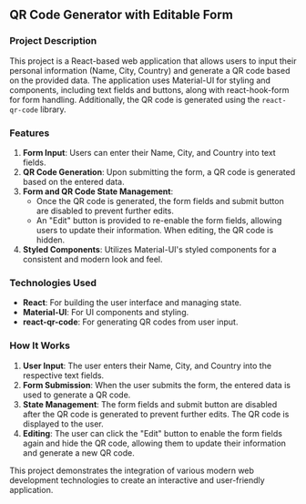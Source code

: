 
## QR Code Generator with Editable Form

### Project Description

This project is a React-based web application that allows users to input their personal information (Name, City, Country) and generate a QR code based on the provided data. The application uses Material-UI for styling and components, including text fields and buttons, along with react-hook-form for form handling. Additionally, the QR code is generated using the `react-qr-code` library.

### Features

1. **Form Input**: Users can enter their Name, City, and Country into text fields.
2. **QR Code Generation**: Upon submitting the form, a QR code is generated based on the entered data.
3. **Form and QR Code State Management**:
   - Once the QR code is generated, the form fields and submit button are disabled to prevent further edits.
   - An "Edit" button is provided to re-enable the form fields, allowing users to update their information. When editing, the QR code is hidden.
4. **Styled Components**: Utilizes Material-UI's styled components for a consistent and modern look and feel.

### Technologies Used

- **React**: For building the user interface and managing state.
- **Material-UI**: For UI components and styling.
- **react-qr-code**: For generating QR codes from user input.

### How It Works

1. **User Input**: The user enters their Name, City, and Country into the respective text fields.
2. **Form Submission**: When the user submits the form, the entered data is used to generate a QR code.
3. **State Management**: The form fields and submit button are disabled after the QR code is generated to prevent further edits. The QR code is displayed to the user.
4. **Editing**: The user can click the "Edit" button to enable the form fields again and hide the QR code, allowing them to update their information and generate a new QR code.

This project demonstrates the integration of various modern web development technologies to create an interactive and user-friendly application.

